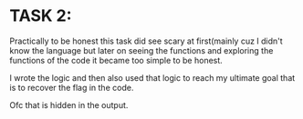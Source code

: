# TASK 2:

Practically to be honest this task did see scary at first(mainly cuz I didn't know the language but later on seeing the functions and exploring the functions of the code it became too simple to be honest.

I wrote the logic and then also used that logic to reach my ultimate goal that is to recover the flag in the code.

Ofc that is hidden in the output.
